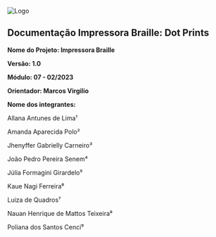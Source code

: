 ![Logo](https://i.ibb.co/kDbZ6NF/Whats-App-Image-2023-12-17-at-19-37-31.jpg)

## Documentação Impressora Braille: Dot Prints

**Nome do Projeto: Impressora Braille**

**Versão: 1.0**

**Módulo: 07 - 02/2023**

**Orientador: Marcos Virgilio** 

**Nome dos integrantes:**

Allana Antunes de Lima¹

Amanda Aparecida Polo²

Jhenyffer Gabrielly Carneiro³

João Pedro Pereira Senem⁴

Júlia Formagini Girardelo⁵

Kaue Nagi Ferreira⁶

Luiza de Quadros⁷

Nauan Henrique de Mattos Teixeira⁸

Poliana dos Santos Cenci⁹
